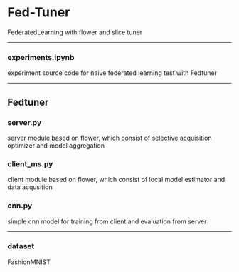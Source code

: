 # Fed-Tuner
FederatedLearning with flower and slice tuner

---------------------------------------------------------------------------
### experiments.ipynb
experiment source code for naive federated learning test with Fedtuner 

---------------------------------------------------------------------------
## Fedtuner
### server.py
server module based on flower, which consist of selective acquisition optimizer and model aggregation
### client_ms.py
client module based on flower, which consist of local model estimator and data acqusition
### cnn.py
simple cnn model for training from client and evaluation from server

---------------------------------------------------------------------------
### dataset
FashionMNIST
